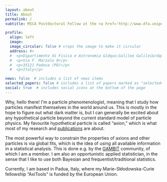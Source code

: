```yaml
---
layout: about
title: About
permalink: /
subtitle: MSCA Postdoctoral Fellow at the <a href='http://www.dfa.unipd.it/en/'>University of Padua</a>.

profile:
  align: left
  image:
  image_circular: false # crops the image to make it circular
  address: #>
  #  <p>Dipartimento di Fisica e Astronomia &ldquo;Galileo Galilei&rdquo;</p>
  #  <p>Via F. Marzolo 8</p>
  #  <p>35121 Padova (PD)</p>
  #  <p>Italy</p>

news: false  # includes a list of news items
selected_papers: false # includes a list of papers marked as "selected={true}"
social: true  # includes social icons at the bottom of the page
---
```


Why, hello there!
I'm a particle phenomenologist, meaning that I study how particles manifest themselves in the world around us.
This is mostly in the hope to figure out what dark matter is, but I can generally be excited about any hypothetical particle beyond the current standard model of particle physics.
My favourite hypothetical particle is called &ldquo;axion,&rdquo; which is what most of my research and [publications](/publications/) are about.

The most powerful way to constrain the properties of axions and other particles is via global fits, which is the idea of using all available information in a statistical analysis.
This is done e.g. by the [GAMBIT](https://gambit.hepforge.org/) community, of which I am a member.
I am also an opportunistic applied statistician, in the sense that I like to use both Bayesian and frequentist/traditional statistics.

Currently, I am based in Padua, Italy, where my Marie-Sk&#322;odowska-Curie fellowship &ldquo;AxiTools&rdquo; is funded by the European Union.
